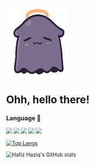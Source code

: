 <img align="center"  height="200" width="165" src="./takodachi.gif" />

# **Ohh, hello there!**

### **Language** 💼

<img src="https://img.shields.io/badge/Tailwind_CSS-38B2AC?style=for-the-badge&logo=tailwind-css&logoColor=white">
<img src="https://img.shields.io/badge/PHP-777BB4?style=for-the-badge&logo=php&logoColor=white">
<img src="https://img.shields.io/badge/HTML5-E34F26?style=for-the-badge&logo=html5&logoColor=white">
<img src="https://img.shields.io/badge/CSS3-1572B6?style=for-the-badge&logo=css3&logoColor=white">
<img src="https://img.shields.io/badge/JavaScript-323330?style=for-the-badge&logo=javascript&logoColor=F7DF1E">
<img src="">
<img src="">
<img src="">
<img src="">
<img src="">
<img src="">
<img src="">
<img src="">
<img src="">


[![Top Langs](https://github-readme-stats.vercel.app/api/top-langs/?username=hafizhaziq307&layout=compact&theme=midnight_purple)](https://github.com/hafizhaziq307/github-readme-stats)

![Hafiz Haziq's GitHub stats](https://github-readme-stats.vercel.app/api?username=hafizhaziq307&count_private=true&show_icons=true&theme=midnight_purple&hide=issues,contribs,prs)
    
